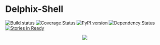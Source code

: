 # Delphix-Shell
[![Build status](https://travis-ci.org/QualiSystems/Delphix-Shell.svg?branch=dev)](https://travis-ci.org/QualiSystems/Delphix-Shell)
[![Coverage Status](https://coveralls.io/repos/github/QualiSystems/Delphix-Shell/badge.svg?branch=dev)](https://coveralls.io/github/QualiSystems/Delphix-Shell?branch=dev)
[![PyPI version](https://badge.fury.io/py/cloudshell-delphix.svg)](https://badge.fury.io/py/cloudshell-delphix)
[![Dependency Status](https://dependencyci.com/github/QualiSystems/Delphix-Shell/badge)](https://dependencyci.com/github/QualiSystems/Delphix-Shell)
[![Stories in Ready](https://badge.waffle.io/QualiSystems/Delphix-Shell.svg?label=ready&title=Ready)](http://waffle.io/QualiSystems/Delphix-Shell)

<p align="center">
<img src="https://github.com/QualiSystems/devguide_source/raw/master/logo.png"></img>
</p>
